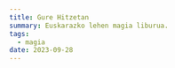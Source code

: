 ```yaml
---
title: Gure Hitzetan
summary: Euskarazko lehen magia liburua.
tags:
  - magia
date: 2023-09-28
---
```

